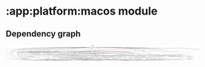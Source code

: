 # :app:platform:macos module
## Dependency graph
![Dependency graph](../../../docs/images/graphs/dep_graph_app_platform_macos.svg)
